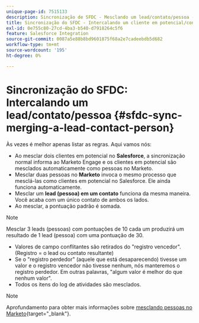 ```yaml
---
unique-page-id: 7515133
description: Sincronização de SFDC - Mesclando um lead/contato/pessoa - Documentação da Marketo - Documentação do produto
title: Sincronização do SFDC - Intercalando um cliente em potencial/contato/pessoa
exl-id: 0e755c80-27cd-4ba3-b540-d7918264c5f6
feature: Salesforce Integration
source-git-commit: 0087a5e88b8bd9601875f68a2e7cadeebdb5d682
workflow-type: tm+mt
source-wordcount: '195'
ht-degree: 0%

---
```


# Sincronização do SFDC: Intercalando um lead/contato/pessoa {#sfdc-sync-merging-a-lead-contact-person}

Às vezes é melhor apenas listar as regras. Aqui vamos nós:

* Ao mesclar dois clientes em potencial no **Salesforce**, a sincronização normal informa ao Marketo Engage e os clientes em potencial são mesclados automaticamente como pessoas no Marketo.
* Mesclar duas pessoas no **Marketo** invoca o mesmo processo que mesclá-las como clientes em potencial no Salesforce. Ele ainda funciona automaticamente.
* Mesclar um **lead (pessoa) em um contato** funciona da mesma maneira. Você acaba com um único contato de ambos os lados.
* Ao mesclar, a pontuação padrão é somada.

>[!NOTE]
>
>Mesclar 3 leads (pessoas) com pontuações de 10 cada um produzirá um resultado de 1 lead (pessoa) com uma pontuação de 30.

* Valores de campo conflitantes são retirados do &quot;registro vencedor&quot;. (Registro = o lead ou contato resultante)
* Se o &quot;registro perdedor&quot; (aquele que está desaparecendo) tivesse um valor e o registro vencedor não tivesse nenhum, nós manteremos o registro perdedor. Em outras palavras, &quot;algum valor é melhor do que nenhum valor&quot;.
* Todos os itens do log de atividades são mesclados.

>[!NOTE]
>
>Aprofundamento para obter mais informações sobre [mesclando pessoas no Marketo](/help/marketo/product-docs/core-marketo-concepts/smart-lists-and-static-lists/managing-people-in-smart-lists/find-and-merge-duplicate-people.md){target="_blank"}.

